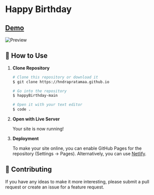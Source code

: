 # Happy Birthday

## [Demo](https://hndrapratamaa.github.io/happyBirthday-main/)

![Preview](https://hndrapratamaa.github.io/happyBirthday-main/img/preview-image.png)

## 🚀 How to Use

1.  **Clone Repository**

    ```bash
    # Clone this repository or download it
    $ git clone https://hndrapratamaa.github.io

    # Go into the repository
    $ happyBirthday-main

    # Open it with your text editor
    $ code .
    ```

2. **Open with Live Server**

    Your site is now running!

3. **Deployment**

    To make your site online, you can enable GitHub Pages for the repository (Settings -> Pages). Alternatively, you can use [Netlify](https://www.netlify.com/).

## 📝 Contributing

If you have any ideas to make it more interesting, please submit a pull request or create an issue for a feature request.
